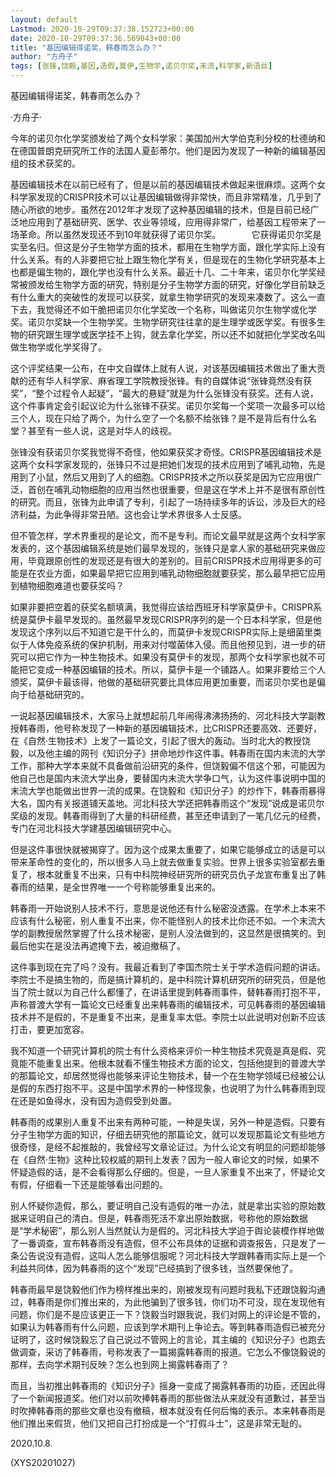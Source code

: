 ```yaml
---
layout: default
Lastmod: 2020-10-29T09:37:38.152723+00:00
date: 2020-10-29T09:37:36.569043+00:00
title: "基因编辑得诺奖，韩春雨怎么办？"
author: "方舟子"
tags: [张锋,饶毅,基因,造假,莫伊,生物学,诺贝尔奖,末流,科学家,新语丝]
---
```


基因编辑得诺奖，韩春雨怎么办？

·方舟子·

今年的诺贝尔化学奖颁发给了两个女科学家：美国加州大学伯克利分校的杜德纳和在德国普朗克研究所工作的法国人夏彭蒂尔。他们是因为发现了一种新的编辑基因组的技术获奖的。

基因编辑技术在以前已经有了，但是以前的基因编辑技术做起来很麻烦。这两个女科学家发现的CRISPR技术可以让基因编辑做得非常快，而且非常精准，几乎到了随心所欲的地步。虽然在2012年才发现了这种基因编辑的技术，但是目前已经广泛地应用到了基础研究、医学、农业等领域，应用得非常广，给基因工程带来了一场革命。所以虽然发现还不到10年就获得了诺贝尔奖。　　　　它获得诺贝尔奖是实至名归。但这是分子生物学方面的技术，都用在生物学方面，跟化学实际上没有什么关系。有的人非要把它扯上跟生物化学有关，但是现在的生物化学研究基本上也都是偏生物的，跟化学也没有什么关系。最近十几、二十年来，诺贝尔化学奖经常被颁发给生物学方面的研究，特别是分子生物学方面的研究，好像化学目前缺乏有什么重大的突破性的发现可以获奖，就拿生物学研究的发现来凑数了。这么一直下去，我觉得还不如干脆把诺贝尔化学奖改一个名称，叫做诺贝尔生物学或化学奖。诺贝尔奖缺一个生物学奖。生物学研究往往拿的是生理学或医学奖。有很多生物的研究跟生理学或医学挂不上钩，就去拿化学奖，所以还不如就把化学奖改名叫做生物学或化学奖得了。

这个评奖结果一公布，在中文自媒体上就有人说，对该基因编辑技术做出了重大贡献的还有华人科学家、麻省理工学院教授张锋。有的自媒体说“张锋竟然没有获奖”，“整个过程令人起疑”，“最大的悬疑”就是为什么张锋没有获奖。还有人说，这个件事肯定会引起议论为什么张锋不获奖。诺贝尔奖每一个奖项一次最多可以给三个人，现在只给了两个，为什么空了一个名额不给张锋？是不是背后有什么名堂？甚至有一些人说，这是对华人的歧视。

张锋没有获诺贝尔奖我觉得不奇怪，他如果获奖才奇怪。CRISPR基因编辑技术是这两个女科学家发现的，张锋只不过是把她们发现的技术应用到了哺乳动物，先是用到了小鼠，然后又用到了人的细胞。CRISPR技术之所以获奖是因为它应用很广泛，首创在哺乳动物细胞的应用当然也很重要，但是这在学术上并不是很有原创性的研究。而且，张锋为此申请了专利，引起了一场持续多年的诉讼，涉及巨大的经济利益，为此争得非常丑陋。这也会让学术界很多人士反感。

但不管怎样，学术界重视的是论文，而不是专利。而论文最早就是这两个女科学家发表的，这个基因编辑系统是她们最早发现的，张锋只是拿人家的基础研究来做应用，毕竟跟原创性的发现还是有很大的差别的。目前CRISPR技术应用得更多的可能是在农业方面，如果最早把它应用到哺乳动物细胞就要获奖，那么最早把它应用到植物细胞难道也要获奖吗？

如果非要把空着的获奖名额填满，我觉得应该给西班牙科学家莫伊卡。CRISPR系统是莫伊卡最早发现的。虽然最早发现CRISPR序列的是一个日本科学家，但是他发现这个序列以后不知道它是干什么的，而莫伊卡发现CRISPR实际上是细菌里类似于人体免疫系统的保护机制，用来对付噬菌体入侵。而且他预见到，进一步的研究可以把它作为一种生物技术。如果没有莫伊卡的发现，那两个女科学家也就不可能把它变成一种基因编辑的技术。所以，莫伊卡是一个铺路人。如果非要给三个人颁奖，莫伊卡最该得，他做的基础研究要比具体应用更加重要，而诺贝尔奖也是偏向于给基础研究的。

一说起基因编辑技术，大家马上就想起前几年闹得沸沸扬扬的、河北科技大学副教授韩春雨，他号称发现了一种新的基因编辑技术，比CRISPR还要高效、还要好，在《自然·生物技术》上发了一篇论文，引起了很大的轰动。当时北大的教授饶毅，以及他主编的网刊《知识分子》拼命地炒作这件事。韩春雨在国内末流的大学工作，那种大学本来就不具备做前沿研究的条件，但饶毅偏不信这个邪，可能因为他自己也是国内末流大学出身，要替国内末流大学争口气，认为这件事说明中国的末流大学也能做出世界一流的成果。在饶毅和《知识分子》的炒作下，韩春雨暴得大名，国内有关报道铺天盖地。河北科技大学还把韩春雨这个“发现”说成是诺贝尔奖级的发现。韩春雨得到了大量的科研经费，甚至还申请到了一笔几亿元的经费，专门在河北科技大学建基因编辑研究中心。

但是这件事很快就被揭穿了。因为这个成果太重要了，如果它能够成立的话是可以带来革命性的变化的，所以很多人马上就去做重复实验。世界上很多实验室都去重复了，根本就重复不出来，只有中科院神经研究所的研究员仇子龙宣布重复出了韩春雨的结果，是全世界唯一一个号称能够重复出来的。

韩春雨一开始说别人技术不行，意思是说他还有什么秘密没透露。在学术上本来不应该有什么秘密，别人重复不出来，你不能怪别人的技术比你还不如。一个末流大学的副教授居然掌握了什么技术秘密，是别人没法做到的，这显然是很搞笑的。到最后他实在是没法再遮掩下去，被迫撤稿了。

这件事到现在完了吗？没有。我最近看到了李国杰院士关于学术造假问题的讲话。李院士不是搞生物的，而是搞计算机的，是中科院计算机研究所的研究员，但是他当了院士就以为自己什么都懂了，在讲话里提到韩春雨事件，替韩春雨打抱不平，声称普渡大学有一篇论文已经重复出来韩春雨的编辑技术，可见韩春雨的基因编辑技术并不是假的，不是重复不出来，是重复率太低。李院士以此说明对创新不应该打击，要更加宽容。

我不知道一个研究计算机的院士有什么资格来评价一种生物技术究竟是真是假、究竟能不能重复出来。他根本就看不懂生物技术方面的论文，包括他提到的普渡大学的那篇论文，却居然觉得也能够来评论生物技术，替一个在生物学领域已经被公认是假的东西打抱不平。这是中国学术界的一种怪现象，也说明了为什么韩春雨到现在还是如鱼得水，没有因为造假受到处置。

韩春雨的成果别人重复不出来有两种可能，一种是失误，另外一种是造假。只要有分子生物学方面的知识，仔细去研究他的那篇论文，就可以发现那篇论文有些地方很奇怪，是经不起推敲的，我曾经写文章论证过。为什么论文有明显的问题却能够在《自然·生物》这种比较权威的期刊上发表？因为一般人审论文的时候，如果不怀疑造假的话，是不会看得那么仔细的。但是，一旦人家重复不出来了，怀疑论文有假，仔细看一下还是能够看出问题的。

别人怀疑你造假，那么，要证明自己没有造假的唯一办法，就是拿出实验的原始数据来证明自己的清白。但是，韩春雨死活不拿出原始数据，号称他的原始数据是“学术秘密”，那么别人当然就认为是假的。河北科技大学迫于舆论装模作样地做了一番调查，宣布韩春雨没有造假，但不公布具体的证据和调查报告，只是发了一条公告说没有造假，这叫人怎么能够信服呢？河北科技大学跟韩春雨实际上是一个利益共同体，因为韩春雨的这个“发现”已经搞到了很多钱，当然要保他了。

韩春雨最早是饶毅他们作为榜样推出来的，刚被发现有问题时我私下还跟饶毅沟通过，韩春雨是你们推出来的，为此他骗到了很多钱，你们功不可没，现在发现他有问题，你们是不是应该更正一下？饶毅当时跟我说，我们对网上的评论是不管的，如果认为韩春雨有什么问题，应该到学术期刊上争论去。等到韩春雨造假已被充分证明了，这时候饶毅忘了自己说过不管网上的言论，其主编的《知识分子》也跑去做调查，采访了韩春雨，号称发表了一篇揭露韩春雨的报道。它怎么不像饶毅说的那样，去向学术期刊反映？怎么也到网上揭露韩春雨了？

而且，当初推出韩春雨的《知识分子》摇身一变成了揭露韩春雨的功臣，还因此得了一个新闻报道奖。他们对以前吹捧韩春雨的那些做法从来就没有道歉过，甚至当时吹捧韩春雨的那些文章也没有撤稿，根本就没有任何后悔的表示。本来韩春雨是他们推出来假货，他们又把自己打扮成是一个“打假斗士”，这是非常无耻的。

2020.10.8.

(XYS20201027)

